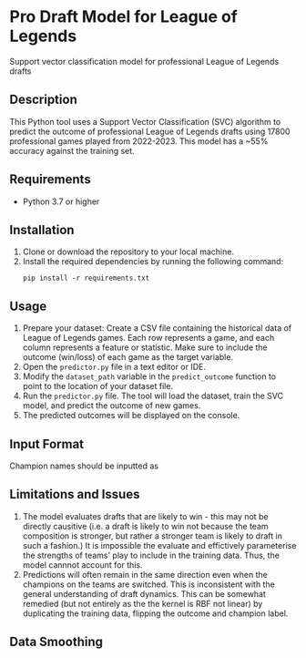 # Pro Draft Model for League of Legends
Support vector classification model for professional League of Legends drafts

## Description
This Python tool uses a Support Vector Classification (SVC) algorithm to predict the outcome of professional League of Legends drafts using 17800 professional games played from 2022-2023. This model has a ~55% accuracy against the training set.

## Requirements
- Python 3.7 or higher

## Installation
1. Clone or download the repository to your local machine.
2. Install the required dependencies by running the following command:
   ```
   pip install -r requirements.txt
   ```

## Usage
1. Prepare your dataset: Create a CSV file containing the historical data of League of Legends games. Each row represents a game, and each column represents a feature or statistic. Make sure to include the outcome (win/loss) of each game as the target variable.
2. Open the `predictor.py` file in a text editor or IDE.
3. Modify the `dataset_path` variable in the `predict_outcome` function to point to the location of your dataset file.
4. Run the `predictor.py` file. The tool will load the dataset, train the SVC model, and predict the outcome of new games.
5. The predicted outcomes will be displayed on the console.

## Input Format
Champion names should be inputted as

## Limitations and Issues
1. The model evaluates drafts that are likely to win - this may not be directly causitive (i.e. a draft is likely to win not because the team composition is stronger, but rather a stronger team is likely to draft in such a fashion.) It is impossible the evaluate and effictively parameterise the strengths of teams' play to include in the training data. Thus, the model cannnot account for this.
2. Predictions will often remain in the same direction even when the champions on the teams are switched. This is inconsistent with the general understanding of draft dynamics.
   This can be somewhat remedied (but not entirely as the the kernel is RBF not linear) by duplicating the training data, flipping the outcome and champion label. 
   
## Data Smoothing
